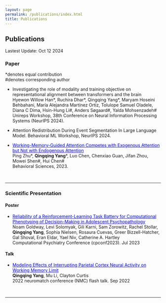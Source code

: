 ```yaml
---
layout: page
permalink: /publications/index.html
title: Publications
---
```


## Publications

Lastest Update: Oct 12 2024

### Paper
*denotes equal contribution <br>
#denotes corresponding author

- Investigating the role of modality and training objective on representational alignment between transformers and the brain </a> <br> Hyewon Willow Han*, Ruchira Dhar*, Qingqing Yang*, Maryam Hoseini Behbahani, María Alejandra Martínez Ortiz, Tolulope Samuel Oladele, Diana C Dima, Hsin-Hung Li#, Anders Søgaard#, Yalda Mohsenzadeh# <br>Unireps Workshop, 38th Conference on Neural Information Processing Systems (NeurIPS 2024).

- Attention Redistribution During Event Segmentation In Large Language Model. Behavioral ML Workshop, NeurIPS 2024. 

- <a href="https://www.mdpi.com/2076-328X/13/5/426" style="color: blue;">Working-Memory-Guided Attention Competes with Exogenous Attention but Not with Endogenous Attention</a> <br> Ping Zhu*, **Qingqing Yang***, Luo Chen, Chenxiao Guan, Jifan Zhou, Mowei Shen#, Hui Chen# <br>Behavioral Sciences, 2023.<br>

<br>

---

### Scientific Presentation
#### Poster
- <a href="/mypaper/Frame4.pdf" style="color: blue;">Reliability of a Reinforcement-Learning Task Battery for Computational Phenotyping of Decision-Making in Adolescent Psychopathology</a> <br>Noam Goldway, Levi Solomyak, Gili Karni, Sam Zorowitz, Rachel Stollar, **Qingqing Yang**, Sophia Nielsen, Rosaura 
Cuevas, Greer Bizzell-Hatcher, Gal Shoval, Eran Eldar, Yael Niv, Catherine A. Hartley<br>Computational Psychiatry Conference (cpconf2023). Jul 2023<br>

#### Talk
- <a href= "/mypaper/yang_qingqing_rmePoster_expectedresults.pdf" style="color: blue;">Modeling Effects of Interrupting Parietal Cortex Neural Activity on Working Memory Limit</a> <br> **Qingqing Yang**, Mu Li, Clayton Curtis <br>2022 neuromatch conference (NMC) flash talk. Sep 2022

<br>

---


